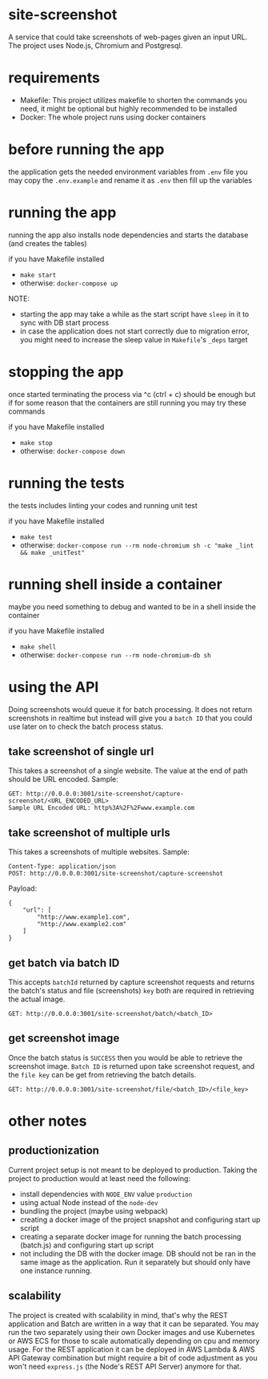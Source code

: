 # site-screenshot

A service that could take screenshots of web-pages given an input URL.
The project uses Node.js, Chromium and Postgresql.

# requirements
- Makefile: This project utilizes makefile to shorten the commands you need, it might be optional but highly recommended to be installed
- Docker: The whole project runs using docker containers

# before running the app
the application gets the needed environment variables from `.env` file
you may copy the `.env.example` and rename it as `.env` then fill up the variables

# running the app
running the app also installs node dependencies and starts the database (and creates the tables)

if you have Makefile installed
- `make start`
- otherwise: `docker-compose up`

NOTE:
- starting the app may take a while as the start script have `sleep` in it to sync with DB start process
- in case the application does not start correctly due to migration error, you might need to increase the sleep value in `Makefile`'s `_deps` target

# stopping the app
once started terminating the process via ^c (ctrl + c) should be enough but if for some reason that the containers are still running you may try these commands

if you have Makefile installed
- `make stop`
- otherwise: `docker-compose down`

# running the tests
the tests includes linting your codes and running unit test

if you have Makefile installed
- `make test`
- otherwise: `docker-compose run --rm node-chromium sh -c "make _lint && make _unitTest"`

# running shell inside a container
maybe you need something to debug and wanted to be in a shell inside the container

if you have Makefile installed
- `make shell`
- otherwise: `docker-compose run --rm node-chromium-db sh`

# using the API
Doing screenshots would queue it for batch processing. It does not return screenshots in realtime but instead will give you a `batch ID` that you could use later on to check the batch process status.

## take screenshot of single url
This takes a screenshot of a single website. The value at the end of path should be URL encoded.
Sample:
```
GET: http://0.0.0.0:3001/site-screenshot/capture-screenshot/<URL_ENCODED_URL>
Sample URL Encoded URL: http%3A%2F%2Fwww.example.com
```

## take screenshot of multiple urls
This takes a screenshots of multiple websites.
Sample:
```
Content-Type: application/json
POST: http://0.0.0.0:3001/site-screenshot/capture-screenshot
```
Payload:
```
{
	"url": [
		"http://www.example1.com",
		"http://www.example2.com"
	]
}
```

## get batch via batch ID
This accepts `batchId` returned by capture screenshot requests and returns the batch's status and file (screenshots) `key` both are required in retrieving the actual image.
```
GET: http://0.0.0.0:3001/site-screenshot/batch/<batch_ID>
```

## get screenshot image
Once the batch status is `SUCCESS` then you would be able to retrieve the screenshot image.
`Batch ID` is returned upon take screenshot request, and the `file key` can be get from retrieving the batch details.
```
GET: http://0.0.0.0:3001/site-screenshot/file/<batch_ID>/<file_key>
```

# other notes
## productionization
Current project setup is not meant to be deployed to production.
Taking the project to production would at least need the following:
- install dependencies with `NODE_ENV` value `production`
- using actual Node instead of the `node-dev`
- bundling the project (maybe using webpack)
- creating a docker image of the project snapshot and configuring start up script
- creating a separate docker image for running the batch processing (batch.js) and configuring start up script
- not including the DB with the docker image. DB should not be ran in the same image as the application. Run it separately but should only have one instance running.

## scalability
The project is created with scalability in mind, that's why the REST application and Batch are written in a way that it can be separated.
You may run the two separately using their own Docker images and use Kubernetes or AWS ECS for those to scale automatically depending on cpu and memory usage.
For the REST application it can be deployed in AWS Lambda & AWS API Gateway combination but might require a bit of code adjustment as you won't need `express.js` (the Node's REST API Server) anymore for that.
